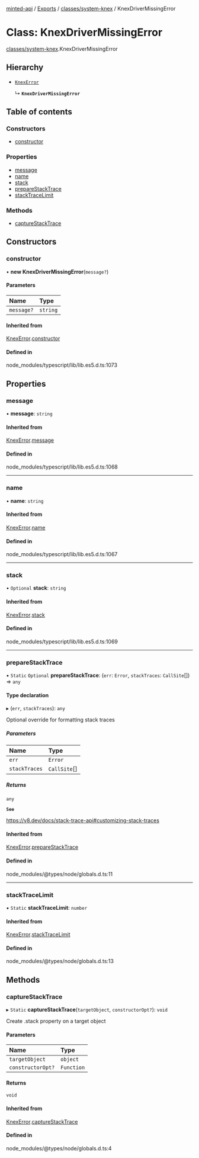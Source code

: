 [minted-api](../README.md) / [Exports](../modules.md) / [classes/system-knex](../modules/classes_system_knex.md) / KnexDriverMissingError

# Class: KnexDriverMissingError

[classes/system-knex](../modules/classes_system_knex.md).KnexDriverMissingError

## Hierarchy

- [`KnexError`](classes_system_knex.KnexError.md)

  ↳ **`KnexDriverMissingError`**

## Table of contents

### Constructors

- [constructor](classes_system_knex.KnexDriverMissingError.md#constructor)

### Properties

- [message](classes_system_knex.KnexDriverMissingError.md#message)
- [name](classes_system_knex.KnexDriverMissingError.md#name)
- [stack](classes_system_knex.KnexDriverMissingError.md#stack)
- [prepareStackTrace](classes_system_knex.KnexDriverMissingError.md#preparestacktrace)
- [stackTraceLimit](classes_system_knex.KnexDriverMissingError.md#stacktracelimit)

### Methods

- [captureStackTrace](classes_system_knex.KnexDriverMissingError.md#capturestacktrace)

## Constructors

### constructor

• **new KnexDriverMissingError**(`message?`)

#### Parameters

| Name | Type |
| :------ | :------ |
| `message?` | `string` |

#### Inherited from

[KnexError](classes_system_knex.KnexError.md).[constructor](classes_system_knex.KnexError.md#constructor)

#### Defined in

node_modules/typescript/lib/lib.es5.d.ts:1073

## Properties

### message

• **message**: `string`

#### Inherited from

[KnexError](classes_system_knex.KnexError.md).[message](classes_system_knex.KnexError.md#message)

#### Defined in

node_modules/typescript/lib/lib.es5.d.ts:1068

___

### name

• **name**: `string`

#### Inherited from

[KnexError](classes_system_knex.KnexError.md).[name](classes_system_knex.KnexError.md#name)

#### Defined in

node_modules/typescript/lib/lib.es5.d.ts:1067

___

### stack

• `Optional` **stack**: `string`

#### Inherited from

[KnexError](classes_system_knex.KnexError.md).[stack](classes_system_knex.KnexError.md#stack)

#### Defined in

node_modules/typescript/lib/lib.es5.d.ts:1069

___

### prepareStackTrace

▪ `Static` `Optional` **prepareStackTrace**: (`err`: `Error`, `stackTraces`: `CallSite`[]) => `any`

#### Type declaration

▸ (`err`, `stackTraces`): `any`

Optional override for formatting stack traces

##### Parameters

| Name | Type |
| :------ | :------ |
| `err` | `Error` |
| `stackTraces` | `CallSite`[] |

##### Returns

`any`

**`See`**

https://v8.dev/docs/stack-trace-api#customizing-stack-traces

#### Inherited from

[KnexError](classes_system_knex.KnexError.md).[prepareStackTrace](classes_system_knex.KnexError.md#preparestacktrace)

#### Defined in

node_modules/@types/node/globals.d.ts:11

___

### stackTraceLimit

▪ `Static` **stackTraceLimit**: `number`

#### Inherited from

[KnexError](classes_system_knex.KnexError.md).[stackTraceLimit](classes_system_knex.KnexError.md#stacktracelimit)

#### Defined in

node_modules/@types/node/globals.d.ts:13

## Methods

### captureStackTrace

▸ `Static` **captureStackTrace**(`targetObject`, `constructorOpt?`): `void`

Create .stack property on a target object

#### Parameters

| Name | Type |
| :------ | :------ |
| `targetObject` | `object` |
| `constructorOpt?` | `Function` |

#### Returns

`void`

#### Inherited from

[KnexError](classes_system_knex.KnexError.md).[captureStackTrace](classes_system_knex.KnexError.md#capturestacktrace)

#### Defined in

node_modules/@types/node/globals.d.ts:4
